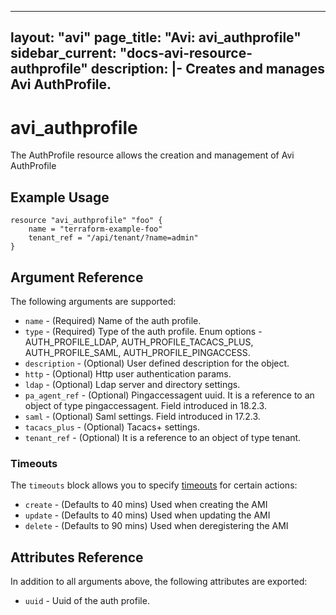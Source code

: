 <!--
    Copyright 2021 VMware, Inc.
    SPDX-License-Identifier: Mozilla Public License 2.0
-->
---
layout: "avi"
page_title: "Avi: avi_authprofile"
sidebar_current: "docs-avi-resource-authprofile"
description: |-
  Creates and manages Avi AuthProfile.
---

# avi_authprofile

The AuthProfile resource allows the creation and management of Avi AuthProfile

## Example Usage

```hcl
resource "avi_authprofile" "foo" {
    name = "terraform-example-foo"
    tenant_ref = "/api/tenant/?name=admin"
}
```

## Argument Reference

The following arguments are supported:

* `name` - (Required) Name of the auth profile.
* `type` - (Required) Type of the auth profile. Enum options - AUTH_PROFILE_LDAP, AUTH_PROFILE_TACACS_PLUS, AUTH_PROFILE_SAML, AUTH_PROFILE_PINGACCESS.
* `description` - (Optional) User defined description for the object.
* `http` - (Optional) Http user authentication params.
* `ldap` - (Optional) Ldap server and directory settings.
* `pa_agent_ref` - (Optional) Pingaccessagent uuid. It is a reference to an object of type pingaccessagent. Field introduced in 18.2.3.
* `saml` - (Optional) Saml settings. Field introduced in 17.2.3.
* `tacacs_plus` - (Optional) Tacacs+ settings.
* `tenant_ref` - (Optional) It is a reference to an object of type tenant.


### Timeouts

The `timeouts` block allows you to specify [timeouts](https://www.terraform.io/docs/configuration/resources.html#timeouts) for certain actions:

* `create` - (Defaults to 40 mins) Used when creating the AMI
* `update` - (Defaults to 40 mins) Used when updating the AMI
* `delete` - (Defaults to 90 mins) Used when deregistering the AMI

## Attributes Reference

In addition to all arguments above, the following attributes are exported:

* `uuid` -  Uuid of the auth profile.

